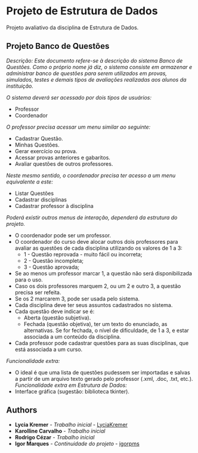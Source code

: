 # Projeto de Estrutura de Dados
Projeto avaliativo da disciplina de Estrutura de Dados.



## Projeto Banco de Questões
*Descrição:
Este documento refere-se à descrição do sistema Banco de Questões. Como o próprio
nome já diz, o sistema consiste em armazenar e administrar banco de questões para serem
utilizados em provas, simulados, testes e demais tipos de avaliações realizadas aos alunos da
instituição.*

*O sistema deverá ser acessado por dois tipos de usuários:*
- Professor
- Coordenador

*O professor precisa acessar um menu similar ao seguinte:*
- Cadastrar Questão.
- Minhas Questões.
- Gerar exercício ou prova.
- Acessar provas anteriores e gabaritos.
- Avaliar questões de outros professores.

*Neste mesmo sentido, o coordenador precisa ter acesso a um menu equivalente a este:*
- Listar Questões
- Cadastrar disciplinas
- Cadastrar professor à disciplina

*Poderá existir outros menus de interação, dependerá da estrutura do projeto.*
- O coordenador pode ser um professor. 
- O coordenador do curso deve alocar outros dois professores para avaliar as questões de cada disciplina utilizando os valores de 1 a 3:
    - 1 - Questão reprovada - muito fácil ou incorreta; 
    - 2 - Questão incompleta; 
    - 3 - Questão aprovada;
- Se ao menos um professor marcar 1, a questão não será disponibilizada para o uso. 
- Caso os dois professores marquem 2, ou um 2 e outro 3, a questão precisa ser refeita. 
- Se os 2 marcarem 3, pode ser usada pelo sistema.
- Cada disciplina deve ter seus assuntos cadastrados no sistema. 
- Cada questão deve indicar se é:
    - Aberta (questão subjetiva).
    - Fechada (questão objetiva), ter um texto do enunciado, as alternativas. Se for fechada, o nível de dificuldade, de 1 a 3, e estar associada a um conteúdo da disciplina. 
- Cada professor pode cadastrar questões para as suas disciplinas, que está associada a um curso.

*Funcionalidade extra:*
- O ideal é que uma lista de questões pudessem ser importadas e salvas a partir de um arquivo texto gerado pelo professor (.xml, .doc,     .txt, etc.).
*Funcionalidade extra em Estrutura de Dados:*
- Interface gráfica (sugestão: biblioteca tkinter).

## Authors

* **Lycia Kremer** - *Trabalho inicial* - [LyciaKremer](https://github.com/LyciaKremer)
* **Karolline Carvalho** - *Trabalho inicial*
* **Rodrigo Cézar** - *Trabalho inicial*
* **Igor Marques** - *Continuidade do projeto* - [igorpms](https://github.com/igorpms)
